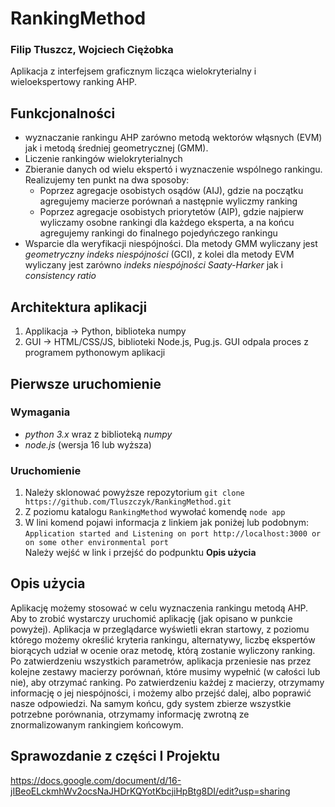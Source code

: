 # RankingMethod
### Filip Tłuszcz, Wojciech Ciężobka
Aplikacja z interfejsem graficznym licząca wielokryterialny i wieloekspertowy ranking AHP.

## Funkcjonalności
* wyznaczanie rankingu AHP zarówno metodą wektorów włąsnych (EVM) jak i metodą średniej geometrycznej (GMM).
* Liczenie rankingów wielokryterialnych
* Zbieranie danych od wielu ekspertó i wyznaczenie wspólnego rankingu. Realizujemy ten punkt na dwa sposoby:
  * Poprzez agregacje osobistych osądów (AIJ), gdzie na początku agregujemy macierze porównań a następnie wyliczmy ranking
  * Poprzez agregacje osobistych priorytetów (AIP), gdzie najpierw wyliczamy osobne rankingi dla każdego eksperta, a na końcu agregujemy rankingi do finalnego pojedyńczego rankingu
* Wsparcie dla weryfikacji niespójności. Dla metody GMM wyliczany jest *geometryczny indeks niespójności* (GCI), z kolei dla metody EVM wyliczany jest zarówno *indeks niespójności Saaty-Harker* jak i *consistency ratio*

## Architektura aplikacji
1. Applikacja -> Python, biblioteka numpy
2. GUI -> HTML/CSS/JS, biblioteki Node.js, Pug.js. GUI odpala proces z programem pythonowym aplikacji


## Pierwsze uruchomienie
### Wymagania
* *python 3.x* wraz z biblioteką *numpy* 
* *node.js* (wersja 16 lub wyższa)
### Uruchomienie
1. Należy sklonować powyższe repozytorium ```git clone https://github.com/Tluszczyk/RankingMethod.git```
2. Z poziomu katalogu ```RankingMethod``` wywołać komendę ```node app```
3. W lini komend pojawi informacja z linkiem jak poniżej lub podobnym: \
```Application started and Listening on port http://localhost:3000 or on some other environmental port``` \
Należy wejść w link i przejść do podpunktu **Opis użycia**

## Opis użycia
Aplikację możemy stosować w celu wyznaczenia rankingu metodą AHP. Aby to zrobić wystarczy uruchomić aplikację (jak opisano w punkcie powyżej). Aplikacja w przeglądarce wyświetli ekran startowy, z poziomu którego możemy określić kryteria rankingu, alternatywy, liczbę ekspertów biorących udział w ocenie oraz metodę, którą zostanie wyliczony ranking. Po zatwierdzeniu wszystkich parametrów, aplikacja przeniesie nas przez kolejne zestawy macierzy porównań, które musimy wypełnić (w całości lub nie), aby otrzymać ranking. Po zatwierdzeniu każdej z macierzy, otrzymamy informację o jej niespójności, i możemy albo przejść dalej, albo poprawić nasze odpowiedzi. Na samym końcu, gdy system zbierze wszystkie potrzebne porównania, otrzymamy informację zwrotną ze znormalizowanym rankingiem końcowym.

## Sprawozdanie z części I Projektu
https://docs.google.com/document/d/16-jIBeoELckmhWv2ocsNaJHDrKQYotKbcjiHpBtg8DI/edit?usp=sharing
